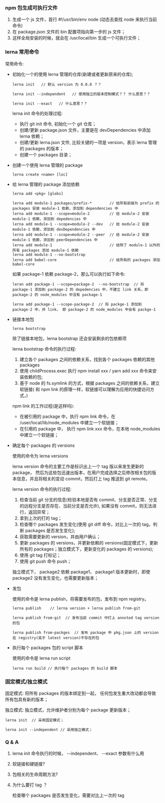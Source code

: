 ### npm 包生成可执行文件

1. 生成一个 js 文件，首行 #!/usr/bin/env node (动态去查找 node 来执行当前命令)
2. 在 package.json 文件的 bin 配置项指向第一步的 js 文件；
3. 这样全局安装的时候，就会在 /usr/local/bin 生成一个可执行文件；


### lerna 常用命令

常用命令:

- 初始化一个的使用 lerna 管理的仓库(新建或者更新原来的仓库);
  
    ```
    lerna init   // 默认 version 为 0.0.0 ？？

    lerna init --independent   // 使用独立的版本控制模式？？ 什么意思？？

    lerna init --exact   // 什么意思？？

    ``` 

    lerna init 命令的处理过程:
    - 执行 git init 命令, 初始化一个 git 仓库；
    - 创建/更新 package.json 文件，主要是在 devDependencies 中添加 lerna 依赖；
    - 创建/更新 lerna.json 文件, 比较关键的一项是 version，表示 lerna 管理的 packages 的版本；
    - 创建一个 packages 目录；

    
- 创建一个使用 lerna 管理的 package

    ```
    lerna create <name> [loc] 
    ```

- 给 lerna 管理的 package 添加依赖

    ```
    lerna add <pkg> [globs]

    lerna add module-1 packages/prefix-*        // 给所有前缀为 prefix 的 packages 安装 module-1 依赖，添加到 dependencies 中
    lerna add module-1 --scope=module-2         // 给 module-2 安装 module-1 依赖，添加到 depedencies 中
    lerna add module-1 --scope=module-2 --dev   // 给 module-2 安装 module-1 依赖，添加到 devDependencies 中
    lerna add module-1 --scope=module-2 --peer  // 给 module-2 安装 module-1 依赖，添加到 peerDependencies 中
    lerna add module-1                          // 给除了 module-1 以外的所有 packages 添加 module-1 依赖
    lerna add module-1 --no-bootstrap           
    lerna add babel-core                        // 给所有的 packages 添加 babel-core
    ```

    如果 package-1 依赖 package-2，那么可以执行如下命令:

    ```
    leran add package-1 --scope=package-2  --no-bootstrap  // 将 package-1 添加到 package-2 的 depedencies 中，不建立 link 关系，即 package-2 的 node_modules 中没有 package-1

    lerna add package-1 --scope-package-2  // 将 packge-1 添加到 package-2 中，并 link， 即 package-2 的 node_modules 中会有 packge-1
    ```

- 链接本地包

    ```
    lerna bootstrap
    ```
    
    除了链接本地包，lerna bootstrap 还会安装剩余的包依赖项

    lerna bootstrap 命令的执行过程:
    1. 建立各个 packages 之间的依赖关系，找到各个 packages 依赖的其他 packages
    2. 使用 childProcess.exec 执行 npm install xxx / yarn add xxx 命令来安装依赖的包;
    3. 基于 node 的 fs.symlink 的方式，根据 packages 之间的依赖关系，建立软链接( 和 npm link 的原理一样，软链接可以理解为应用的快捷访问方式，)

    npm link 的工作过程(是这样吗):
    - 在被引用的 package 中，执行 npm link 命令，在 /user/local/lib/node_modules 中建立一个软链接；
    - 在引用的 package 中， 执行 npm link xxx 命令，在本地 node_modules 中建立一个软链接；
  
- 确定每个 packages 的 versions


    使用的命令为 lerna versions

    lerna version 命令的主要工作是标识出上一个 tag 版以来发生更新的 package， 然后为这些包迅速出版本，在用户完成选择之后修改相关包的版本信息，并且将相关的变动 commit，然后打上 tag 推送到 git remote。

    lerna version 命令的执行过程:
    1. 检查当前 git 分支的信息(检验本地是否有 commit、分支是否正常、分支的远程分支是否存在、当前分支是否允许), 如果没有 commit，则无法进行，返回异常；
    2. 拿到上次的打的 tag；
    3. 检查哪个 packages 发生变化(使用 git diff 命令，对比上一次的 tag，判断 packages 是否发生变化);
    4. 获取需要更新的 version，并由用户确认；
    5. 更新 packages 的 versions，并更新依赖的 versions(固定模式下，更新所有的 packages；独立模式下，更新变化的 packages 的 versions);
    6. 使用 git tag 打标记；
    7. 使用 git push 命令 push；


    独立模式下， package2 依赖 package1， package1 版本更新时，即使 package2 没有发生变化，也需要更新版本；

  
- 发包
  
    使用的命令是 lerna publish，将需要发布的包，发布到 npm registry。

    ```
    lerna publish    // lerna version + lerna publish from-git

    lerna publish from-git  // 发布当前 commit 中打上 annoted tag version 的包

    lerna publish from-packges  // 发布 package 中 pkg.json 上的 version 在 registry(高于 latest version)不存在的包
    
    ```

- 执行每个 packages 包的 script 脚本

    使用的命令是 lerna run script

    ```
    lerna run build // 执行每个 packages 的 build 脚本
    ```
    


### 固定模式/独立模式

固定模式: 将所有 packages 的版本绑定到一起， 任何包发生重大改动都会导致所有包具有新的版本；

独立模式: 独立模式，允许维护者分别为每个 package 更新版本；

```
lerna init  // 采用固定模式；

lerna init --independent // 采用独立模式；
```

### Q & A 
1. lerna init 命令执行的时候， --independent、 --exact 参数有什么用
2. 软链接和硬链接?
3. 包相关的生命周期方法?
4. 为什么要打 tag ？

    检查哪个 packages 是否发生变化，需要对比上一次的 tag